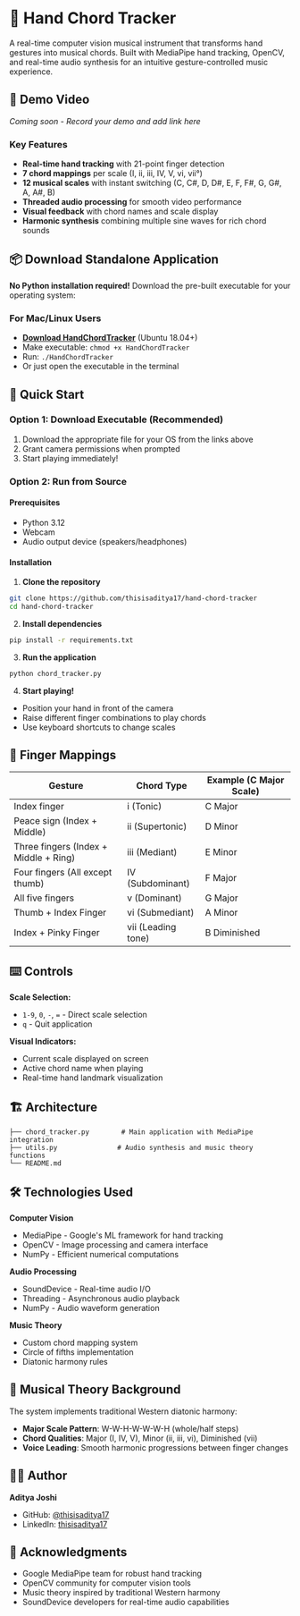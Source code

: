 # 🎵 Hand Chord Tracker

A real-time computer vision musical instrument that transforms hand gestures into musical chords. Built with MediaPipe hand tracking, OpenCV, and real-time audio synthesis for an intuitive gesture-controlled music experience.

## 📂 Demo Video
*Coming soon - Record your demo and add link here*

### Key Features

- **Real-time hand tracking** with 21-point finger detection
- **7 chord mappings** per scale (I, ii, iii, IV, V, vi, vii°)
- **12 musical scales** with instant switching (C, C#, D, D#, E, F, F#, G, G#, A, A#, B)
- **Threaded audio processing** for smooth video performance
- **Visual feedback** with chord names and scale display
- **Harmonic synthesis** combining multiple sine waves for rich chord sounds

## 📦 Download Standalone Application

**No Python installation required!** Download the pre-built executable for your operating system:

### For Mac/Linux Users
- **[Download HandChordTracker](https://github.com/thisisaditya17/hand-chord-tracker/releases/latest/download/HandChordTracker)** (Ubuntu 18.04+)
- Make executable: `chmod +x HandChordTracker`
- Run: `./HandChordTracker`
- Or just open the executable in the terminal

## 🚀 Quick Start

### Option 1: Download Executable (Recommended)
1. Download the appropriate file for your OS from the links above
2. Grant camera permissions when prompted
3. Start playing immediately!

### Option 2: Run from Source

#### Prerequisites
- Python 3.12
- Webcam
- Audio output device (speakers/headphones)

#### Installation

1. **Clone the repository**
```bash
git clone https://github.com/thisisaditya17/hand-chord-tracker
cd hand-chord-tracker
```

2. **Install dependencies**
```bash
pip install -r requirements.txt
```

3. **Run the application**
```bash
python chord_tracker.py
```

4. **Start playing!**
- Position your hand in front of the camera
- Raise different finger combinations to play chords
- Use keyboard shortcuts to change scales

## 🎹 Finger Mappings

| Gesture | Chord Type | Example (C Major Scale) |
|---------|------------|-------------------------|
| Index finger | i (Tonic) | C Major |
| Peace sign (Index + Middle) | ii (Supertonic) | D Minor |
| Three fingers (Index + Middle + Ring) | iii (Mediant) | E Minor |
| Four fingers (All except thumb) | IV (Subdominant) | F Major |
| All five fingers | v (Dominant) | G Major |
| Thumb + Index Finger | vi (Submediant) | A Minor |
| Index + Pinky Finger | vii (Leading tone) | B Diminished |

## ⌨️ Controls

**Scale Selection:**
- `1-9`, `0`, `-`, `=` - Direct scale selection
- `q` - Quit application

**Visual Indicators:**
- Current scale displayed on screen
- Active chord name when playing
- Real-time hand landmark visualization

## 🏗️ Architecture

```
├── chord_tracker.py        # Main application with MediaPipe integration
├── utils.py               # Audio synthesis and music theory functions
└── README.md
```

## 🛠️ Technologies Used

**Computer Vision**
- MediaPipe - Google's ML framework for hand tracking
- OpenCV - Image processing and camera interface
- NumPy - Efficient numerical computations

**Audio Processing**
- SoundDevice - Real-time audio I/O
- Threading - Asynchronous audio playback
- NumPy - Audio waveform generation

**Music Theory**
- Custom chord mapping system
- Circle of fifths implementation
- Diatonic harmony rules

## 🎵 Musical Theory Background

The system implements traditional Western diatonic harmony:
- **Major Scale Pattern**: W-W-H-W-W-W-H (whole/half steps)
- **Chord Qualities**: Major (I, IV, V), Minor (ii, iii, vi), Diminished (vii)
- **Voice Leading**: Smooth harmonic progressions between finger changes

## 👨‍💻 Author

**Aditya Joshi**
- GitHub: [@thisisaditya17](https://github.com/thisisaditya17)
- LinkedIn: [thisisaditya17](https://linkedin.com/in/thisisaditya17)

## 🙏 Acknowledgments

- Google MediaPipe team for robust hand tracking
- OpenCV community for computer vision tools
- Music theory inspired by traditional Western harmony
- SoundDevice developers for real-time audio capabilities